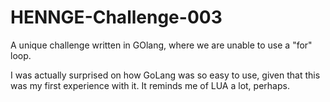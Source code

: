 # HENNGE-Challenge-003
A unique challenge written in GOlang, where we are unable to use a "for" loop. 

I was actually surprised on how GoLang was so easy to use, given that this was my first experience with it. It reminds me of LUA a lot, perhaps.
